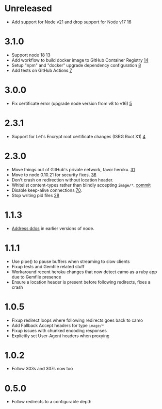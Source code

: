 Unreleased
=====

<!-- Add descriptions of changes here -->

* Add support for Node v21 and drop support for Node v17 [16](https://github.com/increments/camo/pull/16)

3.1.0
=====

* Support node 18 [13](https://github.com/increments/camo/pull/13)
* Add workflow to build docker image to GitHub Container Registry [14](https://github.com/increments/camo/pull/14)
* Setup "npm" and "docker" upgrade dependency configuration [8](https://github.com/increments/camo/pull/8)
* Add tests on GitHub Actions [7](https://github.com/increments/camo/pull/7)

3.0.0
=====

* Fix certificate error (upgrade node version from v8 to v16) [5](https://github.com/increments/camo/pull/5)

2.3.1
=====

* Support for Let's Encrypt root certificate changes (ISRG Root X1) [4](https://github.com/increments/camo/pull/4)

2.3.0
=====

* Move things out of GitHub's private network, favor heroku. [31](https://github.com/atmos/camo/pull/31)
* Move to node 0.10.21 for security fixes. [36](https://github.com/atmos/camo/pull/36)
* Don't crash on redirection without location header.
* Whitelist content-types rather than blindly accepting `image/*`. [commit](https://github.com/atmos/camo/commit/9f9925ceb9)
* Disable keep-alive connections [70](https://github.com/atmos/camo/pull/70).
* Stop writing pid files [28](https://github.com/atmos/camo/pull/28)

1.1.3
=====

* [Address ddos](https://groups.google.com/forum/#!msg/nodejs/NEbweYB0ei0/gWvyzCunYjsJ?mkt_tok=3RkMMJWWfF9wsRonuavPZKXonjHpfsX54%2B8tXaO3lMI%2F0ER3fOvrPUfGjI4ASMFrI%2BSLDwEYGJlv6SgFQrjAMapmyLgLUhE%3D) in earlier versions of node.

1.1.1
=====

* Use pipe() to pause buffers when streaming to slow clients
* Fixup tests and Gemfile related stuff
* Workaround recent heroku changes that now detect camo as a ruby app due to Gemfile presence
* Ensure a location header is present before following redirects, fixes a crash

1.0.5
=====

* Fixup redirect loops where following redirects goes back to camo
* Add Fallback Accept headers for type `image/*`
* Fixup issues with chunked encoding responses
* Explicitly set User-Agent headers when proxying

1.0.2
=====

* Follow 303s and 307s now too

0.5.0
=====

* Follow redirects to a configurable depth


